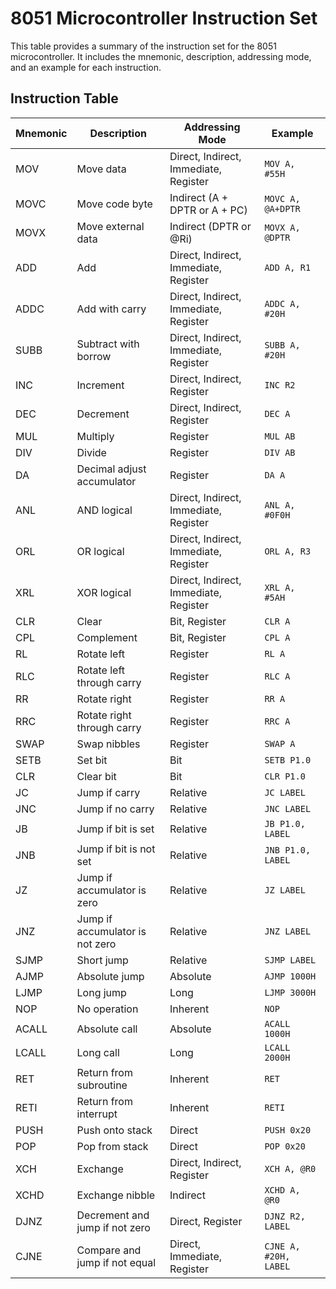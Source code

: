 # 8051 Microcontroller Instruction Set

This table provides a summary of the instruction set for the 8051 microcontroller. It includes the mnemonic, description, addressing mode, and an example for each instruction.

## Instruction Table

| Mnemonic | Description                     | Addressing Mode                       | Example               |
| -------- | ------------------------------- | ------------------------------------- | --------------------- |
| MOV      | Move data                       | Direct, Indirect, Immediate, Register | `MOV A, #55H`         |
| MOVC     | Move code byte                  | Indirect (A + DPTR or A + PC)         | `MOVC A, @A+DPTR`     |
| MOVX     | Move external data              | Indirect (DPTR or @Ri)                | `MOVX A, @DPTR`       |
| ADD      | Add                             | Direct, Indirect, Immediate, Register | `ADD A, R1`           |
| ADDC     | Add with carry                  | Direct, Indirect, Immediate, Register | `ADDC A, #20H`        |
| SUBB     | Subtract with borrow            | Direct, Indirect, Immediate, Register | `SUBB A, #20H`        |
| INC      | Increment                       | Direct, Indirect, Register            | `INC R2`              |
| DEC      | Decrement                       | Direct, Indirect, Register            | `DEC A`               |
| MUL      | Multiply                        | Register                              | `MUL AB`              |
| DIV      | Divide                          | Register                              | `DIV AB`              |
| DA       | Decimal adjust accumulator      | Register                              | `DA A`                |
| ANL      | AND logical                     | Direct, Indirect, Immediate, Register | `ANL A, #0F0H`        |
| ORL      | OR logical                      | Direct, Indirect, Immediate, Register | `ORL A, R3`           |
| XRL      | XOR logical                     | Direct, Indirect, Immediate, Register | `XRL A, #5AH`         |
| CLR      | Clear                           | Bit, Register                         | `CLR A`               |
| CPL      | Complement                      | Bit, Register                         | `CPL A`               |
| RL       | Rotate left                     | Register                              | `RL A`                |
| RLC      | Rotate left through carry       | Register                              | `RLC A`               |
| RR       | Rotate right                    | Register                              | `RR A`                |
| RRC      | Rotate right through carry      | Register                              | `RRC A`               |
| SWAP     | Swap nibbles                    | Register                              | `SWAP A`              |
| SETB     | Set bit                         | Bit                                   | `SETB P1.0`           |
| CLR      | Clear bit                       | Bit                                   | `CLR P1.0`            |
| JC       | Jump if carry                   | Relative                              | `JC LABEL`            |
| JNC      | Jump if no carry                | Relative                              | `JNC LABEL`           |
| JB       | Jump if bit is set              | Relative                              | `JB P1.0, LABEL`      |
| JNB      | Jump if bit is not set          | Relative                              | `JNB P1.0, LABEL`     |
| JZ       | Jump if accumulator is zero     | Relative                              | `JZ LABEL`            |
| JNZ      | Jump if accumulator is not zero | Relative                              | `JNZ LABEL`           |
| SJMP     | Short jump                      | Relative                              | `SJMP LABEL`          |
| AJMP     | Absolute jump                   | Absolute                              | `AJMP 1000H`          |
| LJMP     | Long jump                       | Long                                  | `LJMP 3000H`          |
| NOP      | No operation                    | Inherent                              | `NOP`                 |
| ACALL    | Absolute call                   | Absolute                              | `ACALL 1000H`         |
| LCALL    | Long call                       | Long                                  | `LCALL 2000H`         |
| RET      | Return from subroutine          | Inherent                              | `RET`                 |
| RETI     | Return from interrupt           | Inherent                              | `RETI`                |
| PUSH     | Push onto stack                 | Direct                                | `PUSH 0x20`           |
| POP      | Pop from stack                  | Direct                                | `POP 0x20`            |
| XCH      | Exchange                        | Direct, Indirect, Register            | `XCH A, @R0`          |
| XCHD     | Exchange nibble                 | Indirect                              | `XCHD A, @R0`         |
| DJNZ     | Decrement and jump if not zero  | Direct, Register                      | `DJNZ R2, LABEL`      |
| CJNE     | Compare and jump if not equal   | Direct, Immediate, Register           | `CJNE A, #20H, LABEL` |
